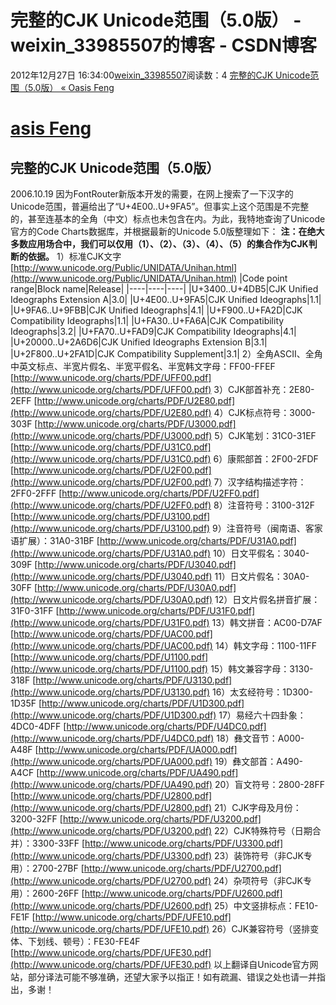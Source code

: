 # 完整的CJK Unicode范围（5.0版） - weixin_33985507的博客 - CSDN博客
2012年12月27日 16:34:00[weixin_33985507](https://me.csdn.net/weixin_33985507)阅读数：4
[完整的CJK Unicode范围（5.0版） « Oasis Feng](http://blog.oasisfeng.com/2006/10/19/full-cjk-unicode-range/)
> 
# [asis Feng](http://blog.oasisfeng.com/)
## 完整的CJK Unicode范围（5.0版）
2006.10.19
因为FontRouter新版本开发的需要，在网上搜索了一下汉字的Unicode范围，普遍给出了“U+4E00..U+9FA5”。但事实上这个范围是不完整的，甚至连基本的全角（中文）标点也未包含在内。为此，我特地查询了Unicode官方的Code Charts数据库，并根据最新的Unicode 5.0版整理如下：
**注：在绝大多数应用场合中，我们可以仅用（1）、（2）、（3）、（4）、（5）的集合作为CJK判断的依据。**
1）标准CJK文字
[http://www.unicode.org/Public/UNIDATA/Unihan.html](http://www.unicode.org/Public/UNIDATA/Unihan.html)
|Code point range|Block name|Release|
|----|----|----|
|U+3400..U+4DB5|CJK Unified Ideographs Extension A|3.0|
|U+4E00..U+9FA5|CJK Unified Ideographs|1.1|
|U+9FA6..U+9FBB|CJK Unified Ideographs|4.1|
|U+F900..U+FA2D|CJK Compatibility Ideographs|1.1|
|U+FA30..U+FA6A|CJK Compatibility Ideographs|3.2|
|U+FA70..U+FAD9|CJK Compatibility Ideographs|4.1|
|U+20000..U+2A6D6|CJK Unified Ideographs Extension B|3.1|
|U+2F800..U+2FA1D|CJK Compatibility Supplement|3.1|
2）全角ASCII、全角中英文标点、半宽片假名、半宽平假名、半宽韩文字母：FF00-FFEF
[http://www.unicode.org/charts/PDF/UFF00.pdf](http://www.unicode.org/charts/PDF/UFF00.pdf)
3）CJK部首补充：2E80-2EFF
[http://www.unicode.org/charts/PDF/U2E80.pdf](http://www.unicode.org/charts/PDF/U2E80.pdf)
4）CJK标点符号：3000-303F
[http://www.unicode.org/charts/PDF/U3000.pdf](http://www.unicode.org/charts/PDF/U3000.pdf)
5）CJK笔划：31C0-31EF
[http://www.unicode.org/charts/PDF/U31C0.pdf](http://www.unicode.org/charts/PDF/U31C0.pdf)
6）康熙部首：2F00-2FDF
[http://www.unicode.org/charts/PDF/U2F00.pdf](http://www.unicode.org/charts/PDF/U2F00.pdf)
7）汉字结构描述字符：2FF0-2FFF
[http://www.unicode.org/charts/PDF/U2FF0.pdf](http://www.unicode.org/charts/PDF/U2FF0.pdf)
8）注音符号：3100-312F
[http://www.unicode.org/charts/PDF/U3100.pdf](http://www.unicode.org/charts/PDF/U3100.pdf)
9）注音符号（闽南语、客家语扩展）：31A0-31BF
[http://www.unicode.org/charts/PDF/U31A0.pdf](http://www.unicode.org/charts/PDF/U31A0.pdf)
10）日文平假名：3040-309F
[http://www.unicode.org/charts/PDF/U3040.pdf](http://www.unicode.org/charts/PDF/U3040.pdf)
11）日文片假名：30A0-30FF
[http://www.unicode.org/charts/PDF/U30A0.pdf](http://www.unicode.org/charts/PDF/U30A0.pdf)
12）日文片假名拼音扩展：31F0-31FF
[http://www.unicode.org/charts/PDF/U31F0.pdf](http://www.unicode.org/charts/PDF/U31F0.pdf)
13）韩文拼音：AC00-D7AF
[http://www.unicode.org/charts/PDF/UAC00.pdf](http://www.unicode.org/charts/PDF/UAC00.pdf)
14）韩文字母：1100-11FF
[http://www.unicode.org/charts/PDF/U1100.pdf](http://www.unicode.org/charts/PDF/U1100.pdf)
15）韩文兼容字母：3130-318F
[http://www.unicode.org/charts/PDF/U3130.pdf](http://www.unicode.org/charts/PDF/U3130.pdf)
16）太玄经符号：1D300-1D35F
[http://www.unicode.org/charts/PDF/U1D300.pdf](http://www.unicode.org/charts/PDF/U1D300.pdf)
17）易经六十四卦象：4DC0-4DFF
[http://www.unicode.org/charts/PDF/U4DC0.pdf](http://www.unicode.org/charts/PDF/U4DC0.pdf)
18）彝文音节：A000-A48F
[http://www.unicode.org/charts/PDF/UA000.pdf](http://www.unicode.org/charts/PDF/UA000.pdf)
19）彝文部首：A490-A4CF
[http://www.unicode.org/charts/PDF/UA490.pdf](http://www.unicode.org/charts/PDF/UA490.pdf)
20）盲文符号：2800-28FF
[http://www.unicode.org/charts/PDF/U2800.pdf](http://www.unicode.org/charts/PDF/U2800.pdf)
21）CJK字母及月份：3200-32FF
[http://www.unicode.org/charts/PDF/U3200.pdf](http://www.unicode.org/charts/PDF/U3200.pdf)
22）CJK特殊符号（日期合并）：3300-33FF
[http://www.unicode.org/charts/PDF/U3300.pdf](http://www.unicode.org/charts/PDF/U3300.pdf)
23）装饰符号（非CJK专用）：2700-27BF
[http://www.unicode.org/charts/PDF/U2700.pdf](http://www.unicode.org/charts/PDF/U2700.pdf)
24）杂项符号（非CJK专用）：2600-26FF
[http://www.unicode.org/charts/PDF/U2600.pdf](http://www.unicode.org/charts/PDF/U2600.pdf)
25）中文竖排标点：FE10-FE1F
[http://www.unicode.org/charts/PDF/UFE10.pdf](http://www.unicode.org/charts/PDF/UFE10.pdf)
26）CJK兼容符号（竖排变体、下划线、顿号）：FE30-FE4F
[http://www.unicode.org/charts/PDF/UFE30.pdf](http://www.unicode.org/charts/PDF/UFE30.pdf)
以上翻译自Unicode官方网站，部分译法可能不够准确，还望大家予以指正！如有疏漏、错误之处也请一并指出，多谢！
